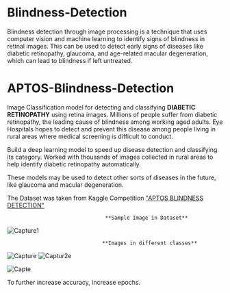 # Blindness-Detection
Blindness detection through image processing is a technique that uses computer vision and machine learning to identify signs of blindness in retinal images. This can be used to detect early signs of diseases like diabetic retinopathy, glaucoma, and age-related macular degeneration, which can lead to blindness if left untreated.
# APTOS-Blindness-Detection
Image Classification model for detecting and classifying **DIABETIC RETINOPATHY** using retina images.
Millions of people suffer from diabetic retinopathy, the leading cause of blindness among working aged adults. Eye Hospitals hopes to detect and prevent this disease among people living in rural areas where medical screening is difficult to conduct.

Build a deep learning model to speed up disease detection and classifying its category. Worked with thousands of images collected in rural areas to help identify diabetic retinopathy automatically.

These models may be used to detect other sorts of diseases in the future, like glaucoma and macular degeneration.

The Dataset was taken from Kaggle Competition ["APTOS BLINDNESS DETECTION"](https://www.kaggle.com/c/aptos2019-blindness-detection/data)

                                    **Sample Image in Dataset**
![Capture1](https://user-images.githubusercontent.com/39646018/64257052-4d1c4400-cf42-11e9-83cd-bf02cdef17f3.PNG)

                                  
                                   **Images in different classes**  
![Capture](https://user-images.githubusercontent.com/39646018/64257166-7a68f200-cf42-11e9-86be-877c67d55ac8.PNG)
![Captur2e](https://user-images.githubusercontent.com/39646018/64257207-9076b280-cf42-11e9-8e48-332e9d4c0a6b.PNG)

![Capte](https://user-images.githubusercontent.com/39646018/105162534-c2d57f80-5b38-11eb-9ba2-8cf63eccc4a4.PNG)


To further increase accuracy, increase epochs.
